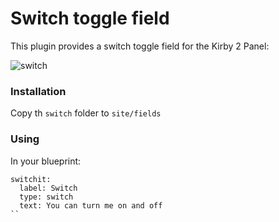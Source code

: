 # Switch toggle field 
This plugin provides a switch toggle field for the Kirby 2 Panel:

![switch](https://cloud.githubusercontent.com/assets/3788865/6529068/88780f92-c426-11e4-87f4-386ca9ab1b05.gif)

### Installation
Copy th ```switch``` folder to ```site/fields```

### Using
In your blueprint:

```
switchit:
  label: Switch
  type: switch
  text: You can turn me on and off
``
